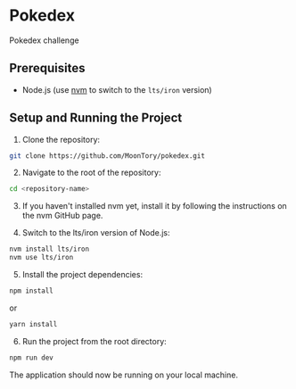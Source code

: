 # Pokedex

Pokedex challenge

## Prerequisites

- Node.js (use [nvm](https://github.com/nvm-sh/nvm) to switch to the `lts/iron` version)

## Setup and Running the Project

1. Clone the repository:

```bash
git clone https://github.com/MoonTory/pokedex.git
```

2. Navigate to the root of the repository:

```bash
cd <repository-name>
```

3. If you haven't installed nvm yet, install it by following the instructions on the nvm GitHub page.

4. Switch to the lts/iron version of Node.js:

```bash
nvm install lts/iron
nvm use lts/iron
```

5. Install the project dependencies:

```bash
npm install
```

or

```bash
yarn install
```

6. Run the project from the root directory:

```bash
npm run dev
```

The application should now be running on your local machine.
